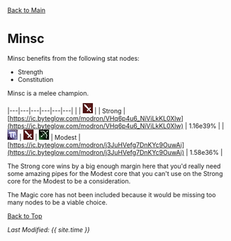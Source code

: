 [Back to Main](index.md)

# Minsc

Minsc benefits from the following stat nodes:
* Strength
* Constitution

Minsc is a melee champion.

|---|---|---|---|---|---|
|   | ![Melee Icon](images\melee.png) |   | Strong  | [https://ic.byteglow.com/modron/VHq6p4u6_NiViLkKL0Xlw](https://ic.byteglow.com/modron/VHq6p4u6_NiViLkKL0Xlw) | 1.16e39% |
| ![Magic Icon](images\magic.png) | ![Melee Icon](images\melee.png) | ![Ranged Icon](images\ranged.png) | Modest  | [https://ic.byteglow.com/modron/j3JuHVefg7DnKYc9OuwAi](https://ic.byteglow.com/modron/j3JuHVefg7DnKYc9OuwAi) | 1.58e36% |

The Strong core wins by a big enough margin here that you'd really need some amazing pipes for the Modest core that you can't use on the Strong core for the Modest to be a consideration.

The Magic core has not been included because it would be missing too many nodes to be a viable choice.

[Back to Top](#top)

*Last Modified: {{ site.time }}*